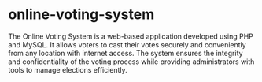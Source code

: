 # online-voting-system
The Online Voting System is a web-based application developed using PHP and MySQL. It allows voters to cast their votes securely and conveniently from any location with internet access. The system ensures the integrity and confidentiality of the voting process while providing administrators with tools to manage elections efficiently.
